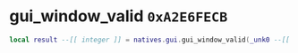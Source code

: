 # gui_window_valid `0xA2E6FECB`

```lua
local result --[[ integer ]] = natives.gui.gui_window_valid(_unk0 --[[ integer ]])
```